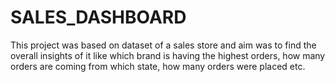 # SALES_DASHBOARD
 This project was based on dataset of a sales store and aim was to find the overall insights of it like which brand is having the highest orders, how many orders are coming from which state, how many orders were placed etc.
